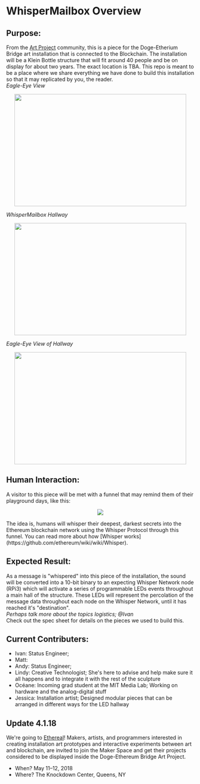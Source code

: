 # WhisperMailbox Overview

## Purpose: 
From the [Art Project](https://medium.com/truebit/statements-on-creative-alliances-and-integrated-participation-6afdead8786a) community, this is a piece for the Doge-Etherium Bridge art installation that is connected to the Blockchain. The installation will be a Klein Bottle structure that will fit around 40 people and be on display for about two years. The exact location is TBA. This repo is meant to be a place where we share everything we have done to build this installation so that it may replicated by you, the reader.
<br>
*Eagle-Eye View*
<p align="center">
  <img width="460" height="300" src="https://github.com/oceaneboulais/WhisperMailbox/blob/master/img/top_view.jpg">
</p>

*WhisperMailbox Hallway*
<p align="center">
  <img width="460" height="300" src="https://github.com/oceaneboulais/WhisperMailbox/blob/master/img/hallway.jpg">
</p>

*Eagle-Eye View of Hallway*
<p align="center">
  <img width="460" height="300" src="https://github.com/oceaneboulais/WhisperMailbox/blob/master/img/eagle_eye_hallway.jpg">
</p>



## Human Interaction: 
A visitor to this piece will be met with a funnel that may remind them of their playground days, like this:<p align="center">
  <img src="http://littletikescommercial.com/wp-content/uploads/2014/11/SeigelSoccer-TN-329.jpg">
</p>
 The idea is, humans will whisper their deepest, darkest secrets into the Ethereum blockchain network using the Whisper Protocol through this funnel. You can read more about how [Whisper works](https://github.com/ethereum/wiki/wiki/Whisper). 

## Expected Result: 
As a message is "whispered" into this piece of the installation, the sound will be converted into a 10-bit binary to an expecting Whisper Network node (RPi3) which will activate a series of programmable LEDs events throughout a main hall of the structure. These LEDs will represent the percolation of the message data throughout each node on the Whisper Network, until it has reached it's "destination".
<br>*Perhaps talk more about the topics logistics; @Ivan*
<br>Check out the spec sheet for details on the pieces we used to build this.

## Current Contributers: 
  - Ivan: Status Engineer; 
  - Matt:
  - Andy: Status Engineer; 
  - Lindy: Creative Technologist; She's here to advise and help make sure it all happens and to integrate it with the rest of the sculpture
  - Océane: Incoming grad student at the MIT Media Lab; Working on hardware and the analog-digital stuff
  - Jessica: Installation artist; Designed modular pieces that can be arranged in different ways for the LED hallway
  
  
 ## Update 4.1.18
We're going to [Ethereal](https://medium.com/artproject-truebit/maker-space-ethereal-summit-1c3bf1224203)! Makers, artists, and programmers interested in creating installation art prototypes and interactive experiments between art and blockchain, are invited to join the Maker Space and get their projects considered to be displayed inside the Doge-Ethereum Bridge Art Project.
- When? May 11–12, 2018
- Where? The Knockdown Center, Queens, NY



